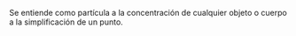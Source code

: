 Se entiende como partícula a la concentración de cualquier objeto o cuerpo a la simplificación de un punto. 